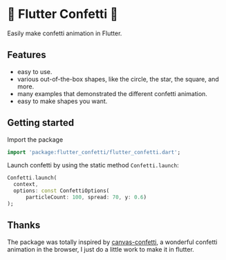 # 🎉  Flutter Confetti 🎉 

Easily make confetti animation in Flutter.

## Features

- easy to use.
- various out-of-the-box shapes, like the circle, the star, the square, and more.
- many examples that demonstrated the different confetti animation.
- easy to make shapes you want.

## Getting started

Import the package

```dart
import 'package:flutter_confetti/flutter_confetti.dart';
```
Launch confetti by using the static method `Confetti.launch`:

```dart
Confetti.launch(
  context,
  options: const ConfettiOptions(
      particleCount: 100, spread: 70, y: 0.6)
);
```

## Thanks

The package was totally inspired by [canvas-confetti](https://github.com/catdad/canvas-confetti), a wonderful confetti animation in the browser,
I just do a little work to make it in flutter.

